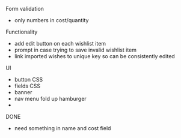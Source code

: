 Form validation
- only numbers in cost/quantity

Functionality
- add edit button on each wishlist item
- prompt in case trying to save invalid wishlist item
- link imported wishes to unique key so can be consistently edited

UI
- button CSS
- fields CSS
- banner
- nav menu fold up hamburger
- 

DONE
- need something in name and cost field